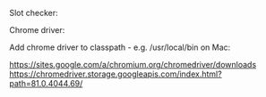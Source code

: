 Slot checker:

Chrome driver:

Add chrome driver to classpath - e.g. /usr/local/bin on Mac:

https://sites.google.com/a/chromium.org/chromedriver/downloads
https://chromedriver.storage.googleapis.com/index.html?path=81.0.4044.69/



